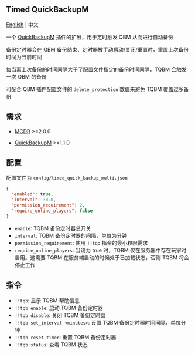Timed QuickBackupM
-------

[English](https://github.com/TISUnion/TimedQBM/blob/master/README_en.md) | 中文

一个 [QuickBackupM](https://github.com/TISUnion/QuickBackupM) 插件的扩展，用于定时触发 QBM 从而进行自动备份

备份定时器会在 QBM 备份结束、定时器被手动启动/关闭/重置时，重置上次备份时间为当前时间

每当离上次备份的时间间隔大于了配置文件指定的备份时间间隔，TQBM 会触发一次 QBM 的备份

可配合 QBM 插件配置文件的 `delete_protection` 数值来避免 TQBM 覆盖过多备份

## 需求

- [MCDR](https://github.com/Fallen-Breath/MCDReforged) >=2.0.0

- [QuickBackupM](https://github.com/TISUnion/QuickBackupM) >=1.1.0

## 配置

配置文件为 `config/timed_quick_backup_multi.json`

```json
{
  "enabled": true,
  "interval": 30.0,
  "permission_requirement": 2,
  "require_online_players": false
}
```

- `enable`: TQBM 备份定时器总开关
- `interval`: TQBM 备份定时器的间隔，单位为分钟
- `permission_requirement`: 使用 `!!tqb` 指令的最小权限需求
- `require_online_players`: 当设为 true 时，TQBM 仅在服务器中存在玩家时启用。这需要 TQBM 在服务端启动的时候处于已加载状态，否则 TQBM 将会停止工作

## 指令

- `!!tqb`: 显示 TQBM 帮助信息
- `!!tqb enable`: 启动 TQBM 备份定时器
- `!!tqb disable`: 关闭 TQBM 备份定时器
- `!!tqb set_interval <minutes>`: 设置 TQBM 备份定时器时间间隔，单位分钟
- `!!tqb reset_timer`: 重置 TQBM 备份定时器
- `!!tqb status`: 查看 TQBM 状态
